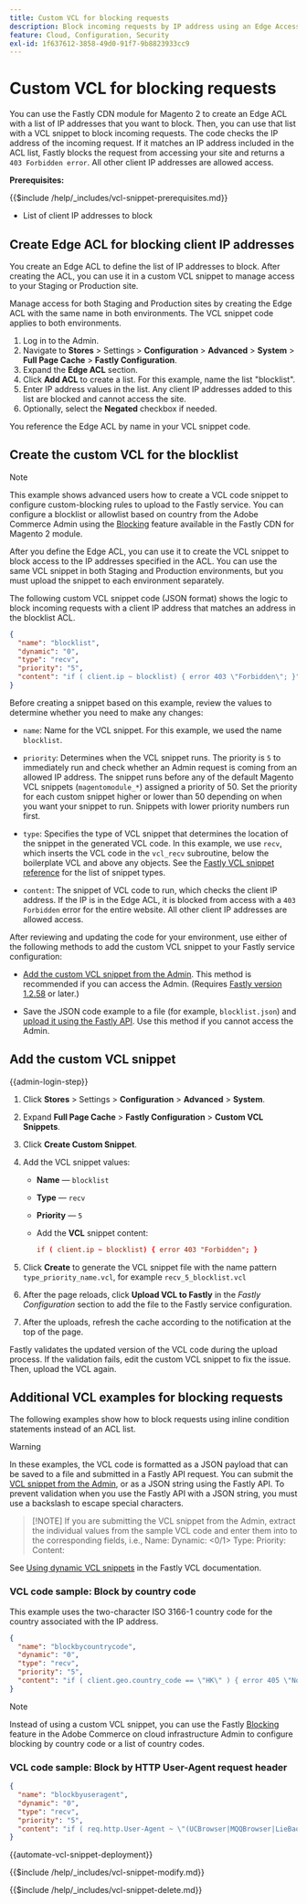 ```yaml
---
title: Custom VCL for blocking requests
description: Block incoming requests by IP address using an Edge Access Control list (ACL) with a custom VCL snippet.
feature: Cloud, Configuration, Security
exl-id: 1f637612-3858-49d0-91f7-9b8823933cc9
---
```

# Custom VCL for blocking requests

You can use the Fastly CDN module for Magento 2 to create an Edge ACL with a list of IP addresses that you want to block. Then, you can use that list with a VCL snippet to block incoming requests. The code checks the IP address of the incoming request. If it matches an IP address included in the ACL list, Fastly blocks the request from accessing your site and returns a `403 Forbidden error`. All other client IP addresses are allowed access.

**Prerequisites:**

{{$include /help/_includes/vcl-snippet-prerequisites.md}}

-  List of client IP addresses to block

## Create Edge ACL for blocking client IP addresses

You create an Edge ACL to define the list of IP addresses to block. After creating the ACL, you can use it in a custom VCL snippet to manage access to your Staging or Production site.

Manage access for both Staging and Production sites by creating the Edge ACL with the same name in both environments. The VCL snippet code applies to both environments.

1. Log in to the Admin.
1. Navigate to **Stores** > Settings > **Configuration** > **Advanced** > **System** > **Full Page Cache** > **Fastly Configuration**.
1. Expand the **Edge ACL** section.
1. Click **Add ACL** to create a list. For this example, name the list "blocklist".
1. Enter IP address values in the list. Any client IP addresses added to this list are blocked and cannot access the site.
1. Optionally, select the **Negated** checkbox if needed.

You reference the Edge ACL by name in your VCL snippet code.

## Create the custom VCL for the blocklist

>[!NOTE]
>
>This example shows advanced users how to create a VCL code snippet to configure custom-blocking rules to upload to the Fastly service. You can configure a blocklist or allowlist based on country from the Adobe Commerce Admin using the [Blocking](https://github.com/fastly/fastly-magento2/blob/master/Documentation/Guides/BLOCKING.md) feature available in the Fastly CDN for Magento 2 module.

After you define the Edge ACL, you can use it to create the VCL snippet to block access to the IP addresses specified in the ACL. You can use the same VCL snippet in both Staging and Production environments, but you must upload the snippet to each environment separately.

The following custom VCL snippet code (JSON format) shows the logic to block incoming requests with a client IP address that matches an address in the blocklist ACL.

```json
{
  "name": "blocklist",
  "dynamic": "0",
  "type": "recv",
  "priority": "5",
  "content": "if ( client.ip ~ blocklist) { error 403 \"Forbidden\"; }"
}
```

Before creating a snippet based on this example, review the values to determine whether you need to make any changes:

-  `name`: Name for the VCL snippet. For this example, we used the name `blocklist`.

-  `priority`: Determines when the VCL snippet runs. The priority is `5` to immediately run and check whether an Admin request is coming from an allowed IP address. The snippet runs before any of the default Magento VCL snippets (`magentomodule_*`) assigned a priority of 50. Set the priority for each custom snippet higher or lower than 50 depending on when you want your snippet to run. Snippets with lower priority numbers run first.

-  `type`: Specifies the type of VCL snippet that determines the location of the snippet in the generated VCL code. In this example,  we use `recv`, which inserts the VCL code in the `vcl_recv` subroutine, below the boilerplate VCL and above any objects. See the [Fastly VCL snippet reference](https://docs.fastly.com/api/config#api-section-snippet) for the list of snippet types.

-  `content`: The snippet of VCL code to run, which checks the client IP address. If the IP is in the Edge ACL, it is blocked from access with a `403 Forbidden` error for the entire website. All other client IP addresses are allowed access.

After reviewing and updating the code for your environment, use either of the following methods to add the custom VCL snippet to your Fastly service configuration:

-  [Add the custom VCL snippet from the Admin](#add-the-custom-vcl-snippet). This method is recommended if you can access the Admin. (Requires [Fastly version 1.2.58](fastly-configuration.md#upgrade-fastly-module) or later.)

-  Save the JSON code example to a file (for example, `blocklist.json`) and [upload it using the Fastly API](fastly-vcl-custom-snippets.md#manage-custom-vcl-snippets-using-the-api). Use this method if you cannot access the Admin.

## Add the custom VCL snippet

{{admin-login-step}}

1. Click **Stores** > Settings > **Configuration** > **Advanced** > **System**.

1. Expand **Full Page Cache** > **Fastly Configuration** > **Custom VCL Snippets**.

1. Click **Create Custom Snippet**.

1. Add the VCL snippet values:

   -  **Name** — `blocklist`

   -  **Type** — `recv`

   -  **Priority** — `5`

   -  Add the **VCL** snippet content:

      ```conf
      if ( client.ip ~ blocklist) { error 403 "Forbidden"; }
      ```

1. Click **Create** to generate the VCL snippet file with the name pattern `type_priority_name.vcl`, for example `recv_5_blocklist.vcl`

1. After the page reloads, click **Upload VCL to Fastly** in the *Fastly Configuration* section to add the file to the Fastly service configuration.

1. After the uploads, refresh the cache according to the notification at the top of the page.

Fastly validates the updated version of the VCL code during the upload process. If the validation fails, edit the custom VCL snippet to fix the issue. Then, upload the VCL again.

## Additional VCL examples for blocking requests

The following examples show how to block requests using inline condition statements instead of an ACL list.

>[!WARNING]
>
>In these examples, the VCL code is formatted as a JSON payload that can be saved to a file and submitted in a Fastly API request. You can submit the [VCL snippet from the Admin](#add-the-custom-vcl-snippet), or as a JSON string using the Fastly API. 
>To prevent validation when you use the Fastly API with a JSON string, you must use a backslash to escape special characters.

>[!NOTE] If you are submitting the VCL snippet from the Admin, extract the individual values from the sample VCL code and enter them into to the corresponding fields, i.e.,
>Name: <name of the VCL>
>Dynamic: <0/1>
>Type: <type>
>Priority: <priority>
>Content: <content>

See [Using dynamic VCL snippets](https://docs.fastly.com/vcl/vcl-snippets/) in the Fastly VCL documentation.

### VCL code sample: Block by country code

This example uses the two-character ISO 3166-1 country code for the country associated with the IP address.

```json
{
  "name": "blockbycountrycode",
  "dynamic": "0",
  "type": "recv",
  "priority": "5",
  "content": "if ( client.geo.country_code == \"HK\" ) { error 405 \"Not allowed\";}"
}
```

>[!NOTE]
>
>Instead of using a custom VCL snippet, you can use the Fastly [Blocking](https://github.com/fastly/fastly-magento2/blob/master/Documentation/Guides/BLOCKING.md) feature in the Adobe Commerce on cloud infrastructure Admin to configure blocking by country code or a list of country codes.

### VCL code sample: Block by HTTP User-Agent request header

```json
{
  "name": "blockbyuseragent",
  "dynamic": "0",
  "type": "recv",
  "priority": "5",
  "content": "if ( req.http.User-Agent ~ \"(UCBrowser|MQQBrowser|LieBaoFast|Mb2345Browser)\" ) {error 405 \"Not allowed\";}"
}
```

{{automate-vcl-snippet-deployment}}

{{$include /help/_includes/vcl-snippet-modify.md}}

{{$include /help/_includes/vcl-snippet-delete.md}}
